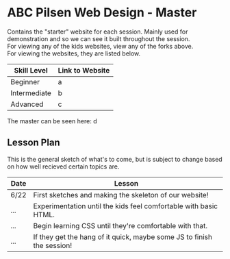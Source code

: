 # ABC Pilsen Web Design - Master
Contains the "starter" website for each session. Mainly used for demonstration and so we can see it built throughout the session.\
For viewing any of the kids websites, view any of the forks above.\
For viewing the websites, they are listed below.

| Skill Level | Link to Website |
| ----------- | --------------- |
| Beginner | a |
| Intermediate | b |
| Advanced | c |

The master can be seen here: d

## Lesson Plan
This is the general sketch of what's to come, but is subject to change based on how well recieved certain topics are.

| Date | Lesson |
| ---- | ------ |
| 6/22 | First sketches and making the skeleton of our website! |
| ... | Experimentation until the kids feel comfortable with basic HTML. |
| ... | Begin learning CSS until they're comfortable with that. |
| ... | If they get the hang of it quick, maybe some JS to finish the session! |